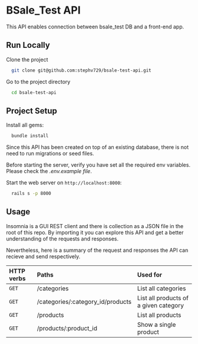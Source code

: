 
# BSale_Test API

This API enables connection between bsale_test DB and a front-end app.
## Run Locally

Clone the project

```bash
  git clone git@github.com:stephv729/bsale-test-api.git
```

Go to the project directory

```bash
  cd bsale-test-api
```



## Project Setup

Install all gems:

```bash
  bundle install
```

Since this API has been created on top of an existing database, there is not need to run migrations or seed files.


Before starting the server, verify you have set all the required env variables. Please check the *.env.example file*.

Start the web server on `http://localhost:8000`:

```bash
  rails s -p 8000
```
## Usage
Insomnia is a GUI REST client and there is collection as a JSON file in the root of this repo. By importing it you can explore this API and get a better understanding of the requests and responses.

Nevertheless, here is a summary of the request and responses the API can recieve and send respectively.


| HTTP verbs | Paths     | Used for                |
| :-------- | :------- | :------------------------- |
| `GET` | /categories | List all categories |
| `GET` | /categories/:category_id/products | List all products of a given category |
| `GET` | /products | List all products |
| `GET` | /products/:product_id | Show a single product |

